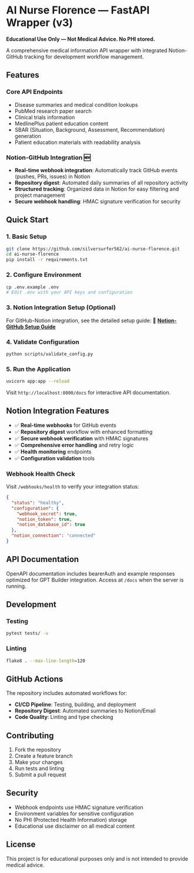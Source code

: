 # AI Nurse Florence — FastAPI Wrapper (v3)

**Educational Use Only — Not Medical Advice. No PHI stored.**

A comprehensive medical information API wrapper with integrated Notion-GitHub tracking for development workflow management.

## Features

### Core API Endpoints
- Disease summaries and medical condition lookups
- PubMed research paper search
- Clinical trials information
- MedlinePlus patient education content
- SBAR (Situation, Background, Assessment, Recommendation) generation
- Patient education materials with readability analysis

### Notion-GitHub Integration 🆕
- **Real-time webhook integration**: Automatically track GitHub events (pushes, PRs, issues) in Notion
- **Repository digest**: Automated daily summaries of all repository activity
- **Structured tracking**: Organized data in Notion for easy filtering and project management
- **Secure webhook handling**: HMAC signature verification for security

## Quick Start

### 1. Basic Setup
```bash
git clone https://github.com/silversurfer562/ai-nurse-florence.git
cd ai-nurse-florence
pip install -r requirements.txt
```

### 2. Configure Environment
```bash
cp .env.example .env
# Edit .env with your API keys and configuration
```

### 3. Notion Integration Setup (Optional)
For GitHub-Notion integration, see the detailed setup guide:
📖 **[Notion-GitHub Setup Guide](docs/NOTION_GITHUB_SETUP.md)**

### 4. Validate Configuration
```bash
python scripts/validate_config.py
```

### 5. Run the Application
```bash
uvicorn app:app --reload
```

Visit `http://localhost:8000/docs` for interactive API documentation.

## Notion Integration Features

- ✅ **Real-time webhooks** for GitHub events
- ✅ **Repository digest** workflow with enhanced formatting
- ✅ **Secure webhook verification** with HMAC signatures
- ✅ **Comprehensive error handling** and retry logic
- ✅ **Health monitoring** endpoints
- ✅ **Configuration validation** tools

### Webhook Health Check
Visit `/webhooks/health` to verify your integration status:
```json
{
  "status": "healthy",
  "configuration": {
    "webhook_secret": true,
    "notion_token": true,
    "notion_database_id": true
  },
  "notion_connection": "connected"
}
```

## API Documentation

OpenAPI documentation includes bearerAuth and example responses optimized for GPT Builder integration. Access at `/docs` when the server is running.

## Development

### Testing
```bash
pytest tests/ -v
```

### Linting
```bash
flake8 . --max-line-length=120
```

## GitHub Actions

The repository includes automated workflows for:
- **CI/CD Pipeline**: Testing, building, and deployment
- **Repository Digest**: Automated summaries to Notion/Email
- **Code Quality**: Linting and type checking

## Contributing

1. Fork the repository
2. Create a feature branch
3. Make your changes
4. Run tests and linting
5. Submit a pull request

## Security

- Webhook endpoints use HMAC signature verification
- Environment variables for sensitive configuration
- No PHI (Protected Health Information) storage
- Educational use disclaimer on all medical content

## License

This project is for educational purposes only and is not intended to provide medical advice.
